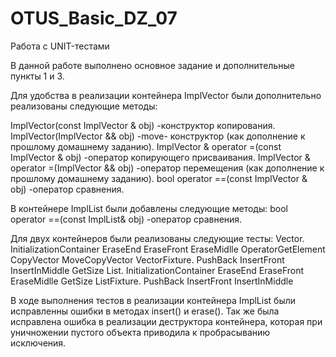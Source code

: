 # OTUS_Basic_DZ_07
Работа с UNIT-тестами

В данной работе выполнено основное задание и дополнительные пункты 1 и 3.

Для удобства в реализации контейнера ImplVector были дополнительно реализованы следующие методы:

ImplVector(const ImplVector <T>& obj) -конструктор копирования.
ImplVector(ImplVector <T>&& obj)  -move- конструктор (как дополнение к прошлому домашнему заданию).
ImplVector <T>& operator =(const  ImplVector <T>& obj)  -оператор копирующего присваивания.
ImplVector <T>& operator =(ImplVector <T>&& obj)  -оператор перемещения (как дополнение к прошлому домашнему заданию).
bool operator ==(const ImplVector <T>& obj) -оператор сравнения.

В контейнере ImplList были добавлены следующие методы:
bool operator ==(const ImplList& obj) -оператор сравнения.

Для двух контейнеров были реализованы следующие тесты:
Vector.
  InitializationContainer
  EraseEnd
  EraseFront
  EraseMidlle
  OperatorGetElement
  CopyVector
  MoveCopyVector
VectorFixture.
  PushBack
  InsertFront
  InsertInMiddle
  GetSize
List.
  InitializationContainer
  EraseEnd
  EraseFront
  EraseMidlle
  GetSize
ListFixture.
  PushBack
  InsertFront
  InsertInMiddle
  
В ходе выполнения тестов в реализации контейнера ImplList были исправленны ошибки в методах insert() и erase().
Так же была исправлена ошибка в реализации деструктора контейнера, которая при уничножении пустого объекта приводила к пробрасыванию исключения. 
